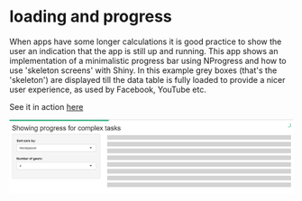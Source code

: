 # loading and progress
When apps have some longer calculations it is good practice to show the user an indication that the app is still up and running. This app shows an implementation of a minimalistic progress bar using NProgress and how to use 'skeleton screens' with Shiny. In this example grey boxes (that's the 'skeleton') are displayed till the data table is fully loaded to provide a nicer user experience, as used by Facebook, YouTube etc.

See it in action [here](https://shiny.epi-interactive.com/loading)

![alt text](www/loading-thumbnail.png)
